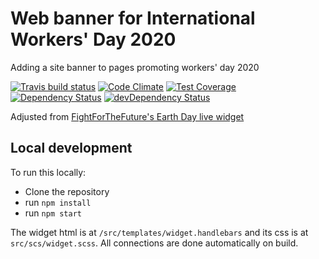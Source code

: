# Web banner for International Workers' Day 2020

Adding a site banner to pages promoting workers' day 2020

[![Travis build status](http://img.shields.io/travis/AequalitasProject/WorkersDay2020.svg?style=flat)](https://travis-ci.org/AequalitasProject/WorkersDay2020)
[![Code Climate](https://codeclimate.com/github/AequalitasProject/WorkersDay2020/badges/gpa.svg)](https://codeclimate.com/github/AequalitasProject/WorkersDay2020)
[![Test Coverage](https://codeclimate.com/github/AequalitasProject/WorkersDay2020/badges/coverage.svg)](https://codeclimate.com/github/AequalitasProject/WorkersDay2020)
[![Dependency Status](https://david-dm.org/AequalitasProject/WorkersDay2020.svg)](https://david-dm.org/AequalitasProject/WorkersDay2020)
[![devDependency Status](https://david-dm.org/AequalitasProject/WorkersDay2020/dev-status.svg)](https://david-dm.org/AequalitasProject/WorkersDay2020#info=devDependencies)

Adjusted from [FightForTheFuture's Earth Day live widget](https://github.com/fightforthefuture/earth-day-live-widget)

## Local development

To run this locally:

- Clone the repository
- run `npm install`
- run `npm start`

The widget html is at `/src/templates/widget.handlebars` and its css is at `src/scs/widget.scss`. All connections are done automatically on build.
